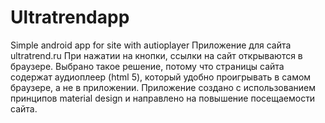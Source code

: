 # Ultratrendapp
Simple android app for site with autioplayer 
Приложение для сайта ultratrend.ru 
При нажатии на кнопки, ссылки на сайт открываются в браузере. Выбрано такое решение, потому что страницы сайта содержат аудиоплеер (html 5),
который удобно проигрывать в самом браузере, а не в приложении. 
Приложение создано с использованием принципов material design и направлено на повышение посещаемости сайта.
